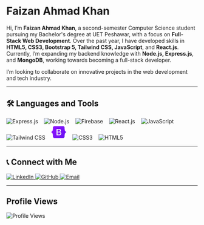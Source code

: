 # Faizan Ahmad Khan

Hi, I’m **Faizan Ahmad Khan**, a second-semester Computer Science student pursuing my Bachelor's degree at UET Peshawar, with a focus on **Full-Stack Web Development**. Over the past year, I have developed skills in **HTML5, CSS3, Bootstrap 5, Tailwind CSS, JavaScript**, and **React.js**. Currently, I’m expanding my backend knowledge with **Node.js, Express.js**, and **MongoDB**, working towards becoming a full-stack developer.

I’m looking to collaborate on innovative projects in the web development and tech industry.


---

## 🛠️ Languages and Tools

<p align="left">
  <img src="https://img.icons8.com/color/50/express-js.png" height="40" alt="Express.js" />
  <img width="8" />
  <img src="https://img.icons8.com/color/48/nodejs.png" height="40" alt="Node.js" />
  <img width="8" />
  <img src="https://img.icons8.com/color/48/firebase.png" height="40" alt="Firebase" />
  <img width="8" />
  <img src="https://cdn.jsdelivr.net/gh/devicons/devicon/icons/react/react-original.svg" height="40" alt="React.js" />
  <img width="8" />
  <img src="https://cdn.jsdelivr.net/gh/devicons/devicon/icons/javascript/javascript-original.svg" height="40" alt="JavaScript" />
  <img width="8" />
  <img src="https://img.icons8.com/color/48/tailwind_css.png" height="40" alt="Tailwind CSS" />
  <img width="8" />
  <img src="https://github.com/devicons/devicon/blob/v2.16.0/icons/bootstrap/bootstrap-original.svg" height="40" alt="Bootstrap" />
  <img width="8" />
  <img src="https://cdn.jsdelivr.net/gh/devicons/devicon/icons/css3/css3-original.svg" height="40" alt="CSS3" />
  <img width="8" />
  <img src="https://cdn.jsdelivr.net/gh/devicons/devicon/icons/html5/html5-original.svg" height="40" alt="HTML5" />
</p>

---

## 📞 Connect with Me

<p>
  <a href="https://www.linkedin.com/in/faizan-ahmad-khan5/" target="_blank" >
    <img src="https://img.shields.io/badge/LinkedIn-blue?style=for-the-badge&logo=linkedin" alt="LinkedIn" />
  </a>
  <a href="https://github.com/faizan-ahmad5" target="_blank">
    <img src="https://img.shields.io/badge/GitHub-black?style=for-the-badge&logo=github" alt="GitHub" />
  </a>
  <a href="mailto:fa3n20004@gmail.com" target="_blank">
    <img src="https://img.shields.io/badge/Email-red?style=for-the-badge&logo=gmail" alt="Email"  />
  </a>
</p>

---

## Profile Views

<p align="left">
  <img src="https://komarev.com/ghpvc/?username=faizan-ahmad5&color=blue" alt="Profile Views" />
</p>

